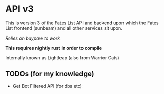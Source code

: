 # API v3

This is version 3 of the Fates List API and backend upon which the Fates List frontend (sunbeam) and all other services sit upon. 

*Relies on baypaw to work*

**This requires nightly rust in order to compile**

Internally known as Lightleap (also from Warrior Cats)

## TODOs (for my knowledge)

- Get Bot Filtered API (for dba etc)
